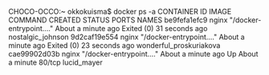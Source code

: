 CHOCO-OCCO:~ okkokuisma$ docker ps -a
CONTAINER ID   IMAGE     COMMAND                  CREATED              STATUS                      PORTS     NAMES
be9fefa1efc9   nginx     "/docker-entrypoint.…"   About a minute ago   Exited (0) 31 seconds ago             nostalgic_johnson
9d2caf19e554   nginx     "/docker-entrypoint.…"   About a minute ago   Exited (0) 23 seconds ago             wonderful_proskuriakova
cae99902d03b   nginx     "/docker-entrypoint.…"   About a minute ago   Up About a minute           80/tcp    lucid_mayer
